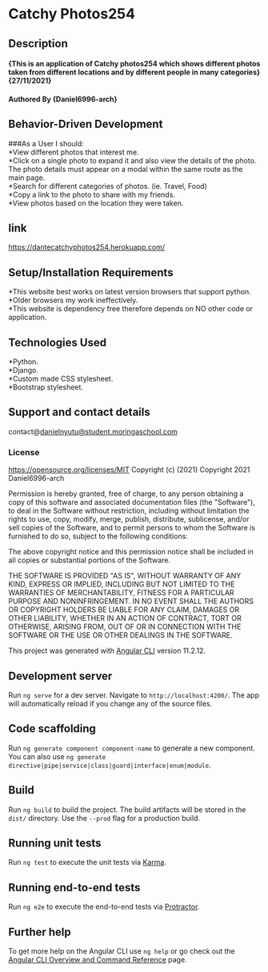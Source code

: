 # Catchy Photos254 

## Description  
#### {This is an application of Catchy photos254 which shows different photos taken from different locations and by different people in many categories} {27/11/2021}
#### Authored By **{Daniel6996-arch}**
## Behavior-Driven Development
###As a User I should:  
*View different photos that interest me.  
*Click on a single photo to expand it and also view the details of the photo. The photo details must appear on a modal within the same route as the main page.   
*Search for different categories of photos. (ie. Travel, Food)   
*Copy a link to the photo to share with my friends.   
*View photos based on the location they were taken.  
## link
https://dantecatchyphotos254.herokuapp.com/
## Setup/Installation Requirements
*This website best works on latest version browsers that support python.   
*Older browsers my work ineffectively.   
*This website is dependency free therefore depends on NO other code or application.
## Technologies Used
*Python.   
*Django.  
*Custom made CSS stylesheet.    
*Bootstrap stylesheet.    
## Support and contact details
contact@danielnyutu@student.moringaschool.com
### License 
https://opensource.org/licenses/MIT
Copyright (c) (2021)
Copyright 2021 Daniel6996-arch

Permission is hereby granted, free of charge, to any person obtaining a copy of this software and associated documentation files (the "Software"), to deal in the Software without restriction, including without limitation the rights to use, copy, modify, merge, publish, distribute, sublicense, and/or sell copies of the Software, and to permit persons to whom the Software is furnished to do so, subject to the following conditions:

The above copyright notice and this permission notice shall be included in all copies or substantial portions of the Software.

THE SOFTWARE IS PROVIDED "AS IS", WITHOUT WARRANTY OF ANY KIND, EXPRESS OR IMPLIED, INCLUDING BUT NOT LIMITED TO THE WARRANTIES OF MERCHANTABILITY, FITNESS FOR A PARTICULAR PURPOSE AND NONINFRINGEMENT. IN NO EVENT SHALL THE AUTHORS OR COPYRIGHT HOLDERS BE LIABLE FOR ANY CLAIM, DAMAGES OR OTHER LIABILITY, WHETHER IN AN ACTION OF CONTRACT, TORT OR OTHERWISE, ARISING FROM, OUT OF OR IN CONNECTION WITH THE SOFTWARE OR THE USE OR OTHER DEALINGS IN THE SOFTWARE.

This project was generated with [Angular CLI](https://github.com/angular/angular-cli) version 11.2.12.

## Development server

Run `ng serve` for a dev server. Navigate to `http://localhost:4200/`. The app will automatically reload if you change any of the source files.

## Code scaffolding

Run `ng generate component component-name` to generate a new component. You can also use `ng generate directive|pipe|service|class|guard|interface|enum|module`.

## Build

Run `ng build` to build the project. The build artifacts will be stored in the `dist/` directory. Use the `--prod` flag for a production build.

## Running unit tests

Run `ng test` to execute the unit tests via [Karma](https://karma-runner.github.io).

## Running end-to-end tests

Run `ng e2e` to execute the end-to-end tests via [Protractor](http://www.protractortest.org/).

## Further help

To get more help on the Angular CLI use `ng help` or go check out the [Angular CLI Overview and Command Reference](https://angular.io/cli) page.